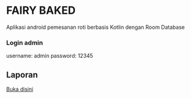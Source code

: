 # FAIRY BAKED

Aplikasi android pemesanan roti berbasis Kotlin dengan Room Database

### Login admin
username: admin
password: 12345

## Laporan
<a href="https://drive.google.com/file/d/1HeedRSrWW7yn4v0LGRldHz6IMBxu0ZDd/view?usp=sharing">Buka disini</a>
